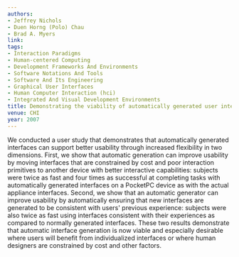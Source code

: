 ```yaml
---
authors:
- Jeffrey Nichols
- Duen Horng (Polo) Chau
- Brad A. Myers
link:
tags:
- Interaction Paradigms
- Human-centered Computing
- Development Frameworks And Environments
- Software Notations And Tools
- Software And Its Engineering
- Graphical User Interfaces
- Human Computer Interaction (hci)
- Integrated And Visual Development Environments
title: Demonstrating the viability of automatically generated user interfaces.
venue: CHI
year: 2007
---
```

We conducted a user study that demonstrates that automatically generated interfaces can support better usability through increased flexibility in two dimensions. First, we show that automatic generation can improve usability by moving interfaces that are constrained by cost and poor interaction primitives to another device with better interactive capabilities: subjects were twice as fast and four times as successful at completing tasks with automatically generated interfaces on a PocketPC device as with the actual appliance interfaces. Second, we show that an automatic generator can improve usability by automatically ensuring that new interfaces are generated to be consistent with users' previous experience: subjects were also twice as fast using interfaces consistent with their experiences as compared to normally generated interfaces. These two results demonstrate that automatic interface generation is now viable and especially desirable where users will benefit from individualized interfaces or where human designers are constrained by cost and other factors.